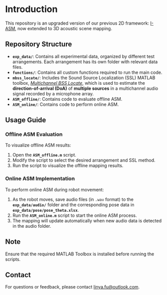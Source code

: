 # Introduction
This repository is an upgraded version of our previous 2D framework: [I-ASM](https://github.com/SUSTech2022/Acoustic-Scene-Mapping), now extended to 3D acoustic scene mapping.

## Repository Structure
- **`exp_data/`**: Contains all experimental data, organized by different test arrangements. Each arrangement has its own folder with relevant data files.
- **`functions/`**: Contains all custom functions required to run the main code.
- **`mbss_locate/`**: Includes the Sound Source Localization (SSL) MATLAB toolbox, [*Multichannel BSS Locate*](https://gitlab.inria.fr/bass-db/mbss_locate), which is used to estimate the **direction-of-arrival (DoA)** of **multiple sources** in a multichannel audio signal recorded by a microphone array.
- **`ASM_offline/`**: Contains code to evaluate offline ASM.
- **`ASM_online/`**: Contains code to perform online ASM.

## Usage Guide

### Offline ASM Evaluation
To visualize offline ASM results:

1. Open the **`ASM_offline.m`** script.
2. Modify the script to select the desired arrangement and SSL method.
3. Run the script to visualize the offline mapping results.

### Online ASM Implementation
To perform online ASM during robot movement:

1. As the robot moves, save audio files (in `.wav` format) to the **`exp_data/audio/`** folder and the corresponding pose data in **`exp_data/pose/pose_theta.xlsx`**.
2. Run the **`ASM_online.m`** script to start the online ASM process.
3. The mapping will update automatically when new audio data is detected in the audio folder.

## Note
Ensure that the required MATLAB Toolbox is installed before running the scripts.

## Contact
For questions or feedback, please contact linya.fu@outlook.com.

